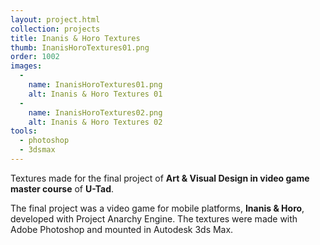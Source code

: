```yaml
---
layout: project.html
collection: projects
title: Inanis & Horo Textures
thumb: InanisHoroTextures01.png
order: 1002
images:
  -
    name: InanisHoroTextures01.png
    alt: Inanis & Horo Textures 01
  -
    name: InanisHoroTextures02.png
    alt: Inanis & Horo Textures 02
tools:
  - photoshop
  - 3dsmax
---
```


Textures made for the final project of **Art & Visual Design in video game master course** of **U-Tad**.

The final project was a video game for mobile platforms, **Inanis & Horo**,  developed with Project Anarchy Engine. The textures were made with Adobe
Photoshop and mounted in Autodesk 3ds Max.
